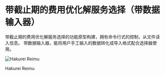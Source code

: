 # 带截止期的费用优化解服务选择（带数据输入器）
带截止期的费用优化解服务选择的功能原型构建，拥有命令行式的控制，从文件读入信息。
带数据输入器，能将用户手工输入的数据转化成导入格式配合选择器使用。

![Hakurei Reimu][id]

[id]:https://github.com/Hakurei-Reimu-SkylarkStudio/CodeChache/blob/master/CodeChache/Reimu.jpeg "Title"
	Hakurei Reimu
